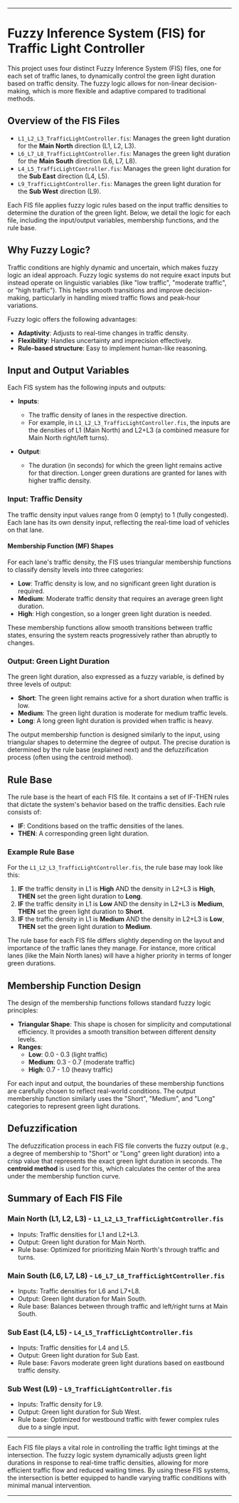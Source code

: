 
---

# Fuzzy Inference System (FIS) for Traffic Light Controller

This project uses four distinct Fuzzy Inference System (FIS) files, one for each set of traffic lanes, to dynamically control the green light duration based on traffic density. The fuzzy logic allows for non-linear decision-making, which is more flexible and adaptive compared to traditional methods.

## Overview of the FIS Files

- `L1_L2_L3_TrafficLightController.fis`: Manages the green light duration for the **Main North** direction (L1, L2, L3).
- `L6_L7_L8_TrafficLightController.fis`: Manages the green light duration for the **Main South** direction (L6, L7, L8).
- `L4_L5_TrafficLightController.fis`: Manages the green light duration for the **Sub East** direction (L4, L5).
- `L9_TrafficLightController.fis`: Manages the green light duration for the **Sub West** direction (L9).

Each FIS file applies fuzzy logic rules based on the input traffic densities to determine the duration of the green light. Below, we detail the logic for each file, including the input/output variables, membership functions, and the rule base.

## Why Fuzzy Logic?

Traffic conditions are highly dynamic and uncertain, which makes fuzzy logic an ideal approach. Fuzzy logic systems do not require exact inputs but instead operate on linguistic variables (like "low traffic", "moderate traffic", or "high traffic"). This helps smooth transitions and improve decision-making, particularly in handling mixed traffic flows and peak-hour variations.

Fuzzy logic offers the following advantages:
- **Adaptivity**: Adjusts to real-time changes in traffic density.
- **Flexibility**: Handles uncertainty and imprecision effectively.
- **Rule-based structure**: Easy to implement human-like reasoning.

## Input and Output Variables

Each FIS system has the following inputs and outputs:

- **Inputs**: 
  - The traffic density of lanes in the respective direction. 
  - For example, in `L1_L2_L3_TrafficLightController.fis`, the inputs are the densities of L1 (Main North) and L2+L3 (a combined measure for Main North right/left turns).

- **Output**:
  - The duration (in seconds) for which the green light remains active for that direction. Longer green durations are granted for lanes with higher traffic density.

### Input: Traffic Density

The traffic density input values range from 0 (empty) to 1 (fully congested). Each lane has its own density input, reflecting the real-time load of vehicles on that lane.

#### Membership Function (MF) Shapes
For each lane's traffic density, the FIS uses triangular membership functions to classify density levels into three categories:
- **Low**: Traffic density is low, and no significant green light duration is required.
- **Medium**: Moderate traffic density that requires an average green light duration.
- **High**: High congestion, so a longer green light duration is needed.

These membership functions allow smooth transitions between traffic states, ensuring the system reacts progressively rather than abruptly to changes.

### Output: Green Light Duration

The green light duration, also expressed as a fuzzy variable, is defined by three levels of output:
- **Short**: The green light remains active for a short duration when traffic is low.
- **Medium**: The green light duration is moderate for medium traffic levels.
- **Long**: A long green light duration is provided when traffic is heavy.

The output membership function is designed similarly to the input, using triangular shapes to determine the degree of output. The precise duration is determined by the rule base (explained next) and the defuzzification process (often using the centroid method).

## Rule Base

The rule base is the heart of each FIS file. It contains a set of IF-THEN rules that dictate the system's behavior based on the traffic densities. Each rule consists of:
- **IF**: Conditions based on the traffic densities of the lanes.
- **THEN**: A corresponding green light duration.

### Example Rule Base

For the `L1_L2_L3_TrafficLightController.fis`, the rule base may look like this:

1. **IF** the traffic density in L1 is **High** AND the density in L2+L3 is **High**, **THEN** set the green light duration to **Long**.
2. **IF** the traffic density in L1 is **Low** AND the density in L2+L3 is **Medium**, **THEN** set the green light duration to **Short**.
3. **IF** the traffic density in L1 is **Medium** AND the density in L2+L3 is **Low**, **THEN** set the green light duration to **Medium**.

The rule base for each FIS file differs slightly depending on the layout and importance of the traffic lanes they manage. For instance, more critical lanes (like the Main North lanes) will have a higher priority in terms of longer green durations.

## Membership Function Design

The design of the membership functions follows standard fuzzy logic principles:
- **Triangular Shape**: This shape is chosen for simplicity and computational efficiency. It provides a smooth transition between different density levels.
- **Ranges**: 
  - **Low**: 0.0 - 0.3 (light traffic)
  - **Medium**: 0.3 - 0.7 (moderate traffic)
  - **High**: 0.7 - 1.0 (heavy traffic)

For each input and output, the boundaries of these membership functions are carefully chosen to reflect real-world conditions. The output membership function similarly uses the "Short", "Medium", and "Long" categories to represent green light durations.

## Defuzzification

The defuzzification process in each FIS file converts the fuzzy output (e.g., a degree of membership to "Short" or "Long" green light duration) into a crisp value that represents the exact green light duration in seconds. The **centroid method** is used for this, which calculates the center of the area under the membership function curve.

## Summary of Each FIS File

### Main North (L1, L2, L3) - `L1_L2_L3_TrafficLightController.fis`
- Inputs: Traffic densities for L1 and L2+L3.
- Output: Green light duration for Main North.
- Rule base: Optimized for prioritizing Main North's through traffic and turns.

### Main South (L6, L7, L8) - `L6_L7_L8_TrafficLightController.fis`
- Inputs: Traffic densities for L6 and L7+L8.
- Output: Green light duration for Main South.
- Rule base: Balances between through traffic and left/right turns at Main South.

### Sub East (L4, L5) - `L4_L5_TrafficLightController.fis`
- Inputs: Traffic densities for L4 and L5.
- Output: Green light duration for Sub East.
- Rule base: Favors moderate green light durations based on eastbound traffic density.

### Sub West (L9) - `L9_TrafficLightController.fis`
- Inputs: Traffic density for L9.
- Output: Green light duration for Sub West.
- Rule base: Optimized for westbound traffic with fewer complex rules due to a single input.

---

Each FIS file plays a vital role in controlling the traffic light timings at the intersection. The fuzzy logic system dynamically adjusts green light durations in response to real-time traffic densities, allowing for more efficient traffic flow and reduced waiting times. By using these FIS systems, the intersection is better equipped to handle varying traffic conditions with minimal manual intervention.

---
